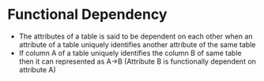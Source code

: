 # Functional Dependency

- The attributes of a table is said to be dependent on each other when an attribute of a table uniquely identifies another attribute of the same table
- If column A of a table uniquely identifies the column B of same table then it can represented as A->B (Attribute B is functionally dependent on attribute A)

